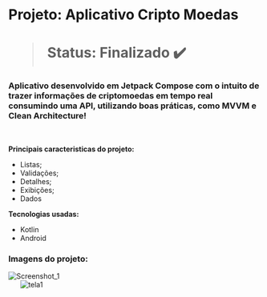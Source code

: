 <h1> Projeto: Aplicativo Cripto Moedas<h1> 

  > Status: Finalizado ✔️
  
  ### Aplicativo desenvolvido em Jetpack Compose com o intuito de trazer informações de criptomoedas em tempo real consumindo uma API, utilizando boas práticas, como MVVM e Clean Architecture!
  
  <br>
  
  <strong>Principais caracteristicas do projeto: </strong>
  + Listas;
  + Validações;
  + Detalhes;
  + Exibições;
  + Dados
  
  
  <strong>Tecnologias usadas: </strong>
   + Kotlin
   + Android 
  
   ### Imagens do projeto:
  
![Screenshot_1](https://user-images.githubusercontent.com/79876042/200144618-3696857e-9c20-4fb7-8204-f2744b27fb12.png)
  <br>
&nbsp;&nbsp;&nbsp;&nbsp;&nbsp;&nbsp;![tela1](https://user-images.githubusercontent.com/79876042/147498076-11ad7cbe-b315-45f6-8b03-2253ab101784.png)
  <br>


